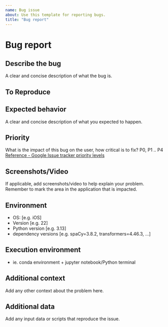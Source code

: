 ```yaml
---
name: Bug issue
about: Use this template for reporting bugs.
title: "Bug report"
---
```

# Bug report

## Describe the bug
A clear and concise description of what the bug is.

## To Reproduce

## Expected behavior
A clear and concise description of what you expected to happen.

## Priority
What is the impact of this bug on the user, how critical is to fix? P0, P1 .. P4
[Reference - Google Issue tracker priority levels](https://developers.google.com/issue-tracker/concepts/issues#priority)

## Screenshots/Video
If applicable, add screenshots/video to help explain your problem.
Remember to mark the area in the application that is impacted.

## Environment
 - OS: [e.g. iOS]
 - Version [e.g. 22]
 - Python version [e.g. 3.13]
 - dependency versions [e.g. spaCy=3.8.2, transformers=4.46.3, ...]

 ## Execution environment
 - ie. conda environment + jupyter notebook/Python terminal

## Additional context
Add any other context about the problem here.

## Additional data
Add any input data or scripts that reproduce the issue.